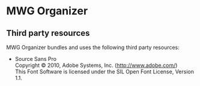 # MWG Organizer


## Third party resources

MWG Organizer bundles and uses the following third party resources:

 - Source Sans Pro  
   Copyright © 2010, Adobe Systems, Inc. (http://www.adobe.com/)  
   This Font Software is licensed under the SIL Open Font License, Version 1.1.
